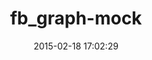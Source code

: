 ---
layout: post
title:  "fb_graph-mock"
repo:   "nov/fb_graph-mock"
date:   2015-02-18 17:02:29
gemurl: http://github.com/nov/fb_graph-mock
---